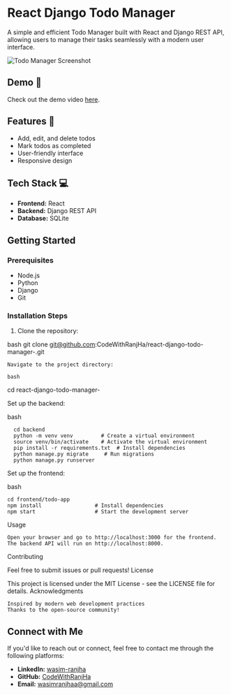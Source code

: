 # React Django Todo Manager

A simple and efficient Todo Manager built with React and Django REST API, allowing users to manage their tasks seamlessly with a modern user interface.

![Todo Manager Screenshot](https://github.com/user-attachments/assets/07116aa1-578f-4e39-bf6e-948995c08a8e)
## Demo 🎥

Check out the demo video [here](https://youtu.be/ZVmBRoSR5WY).

## Features 🚀

- Add, edit, and delete todos
- Mark todos as completed
- User-friendly interface
- Responsive design

## Tech Stack 💻

- **Frontend:** React
- **Backend:** Django REST API
- **Database:** SQLite

## Getting Started

### Prerequisites

- Node.js
- Python
- Django
- Git

### Installation Steps

1. Clone the repository:
   

bash
   git clone git@github.com:CodeWithRanjHa/react-django-todo-manager-.git

    Navigate to the project directory:

    bash

   cd react-django-todo-manager-

Set up the backend:

bash

      cd backend
      python -m venv venv         # Create a virtual environment
      source venv/bin/activate    # Activate the virtual environment
      pip install -r requirements.txt  # Install dependencies
      python manage.py migrate     # Run migrations
      python manage.py runserver 

Set up the frontend:

bash

    cd frontend/todo-app
    npm install                 # Install dependencies
    npm start                   # Start the development server

Usage

    Open your browser and go to http://localhost:3000 for the frontend.
    The backend API will run on http://localhost:8000.

Contributing

Feel free to submit issues or pull requests!
License

This project is licensed under the MIT License - see the LICENSE file for details.
Acknowledgments

    Inspired by modern web development practices
    Thanks to the open-source community!

## Connect with Me

If you'd like to reach out or connect, feel free to contact me through the following platforms:

- **LinkedIn:** [wasim-ranjha](https://www.linkedin.com/in/wasim-ranjhaa)
- **GitHub:** [CodeWithRanjHa](https://github.com/CodeWithRanjHa)
- **Email:** [wasimranjhaa@gmail.com](mailto:wasimranjhaa@gmail.com)
